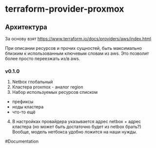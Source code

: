 # terraform-provider-proxmox

## Архитектура

За основу взят https://www.terraform.io/docs/providers/aws/index.html

При описании ресурсов и прочих сущностей, быть максимально близким к использованным ключевым словам из aws. Это позволит более просто переезжать из/в aws.

### v0.1.0

1. Netbox глобальный
2. Кластера proxmox - аналог region
3. Набор используемых ресурсов списком
  * префиксы
  * ноды кластера
  * что-то ещё
4. В настройках провайдера указывается адрес netbox + адрес кластера (но может быть достаточно будет из netbox брать?) Вообще, модель нетбокса удобно ложится на наши нужды.

#Documentation
